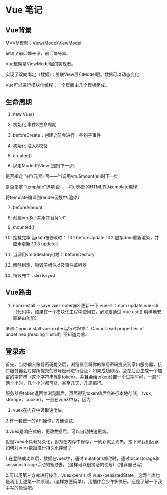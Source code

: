 # Vue 笔记

## Vue背景
MVVM模型：View/Model/ViewModel

解耦了前后端开发，前后端分离。

Vue框架是ViewModel层的实现者。

实现了双向绑定（数据）：关联View层和Model层。数据可以动态变化


Vue可以进行模块化编程：一个页面由几个模板组成。

## 生命周期
1. new Vue()

2. 初始化 事件&生命周期

3. beforeCreate：创建之前会进行一些钩子事件

4. 初始化 注入&校验

5. created()

6. 绑定Model和View (是则下一步)

是否指定 "el"(元素)             否——当调用vm.$mount(el)时下一步

是否指定 "template"选项         否——将el外部的HTML作为template编译

将template编译到render函数中(渲染)

7. beforeAmount

8. 创建vm.$el 并用其替换"el"

9. mounted()

10. 挂载完毕
当data被修改时：
    10.1 beforeUpdate
    10.2 虚拟dom重新渲染，并应用更新
    10.3 updated

11. 当调用vm.$destory()时： beforeDestory

12. 解除绑定，销毁子组件以及事件监听器

13. 销毁完毕 :  destoryed



## Vue路由
1. npm install --save vue-router@3
更新一下 vue-cli：npm update vue-cli
（代码中，如果在一个模块化工程中使用它，必须要通过 Vue.use() 明确地安装路由功能）

亲测：npm install vue-router运行时报错：
Cannot read properties of undefined (reading 'install')
不知道为啥...

## 登录态
首先，当你输入账号密码提交后，浏览器会将你的账号密码提交到家口服务器，接口服务器会对你所提交的账号密码进行验证，如果成功的话，会在后台生成一个加密的字符串（这个字符串就是token），并且会给token设置一个过期时间，一般时两个小时，几个小时都可以，甚至几天，几周都行。

服务器将token返回给浏览器后，页面得到token值后会进行本地存储，（vux，storage，cookie）。一般在vueX中存，因为

1.  vuex在内存中读取速度快，

2.有一套统一的API操作，方便调试，

3.vuex是响应式的，更改数据后，可以自动快速更新。

但是vuex不具有持久化，因为在内存中保存，一刷新就会丢失。接下来我们因该如何对vuex数据进行持久化存储？

1.在登陆成功以后，数据在vuex中，通过mutations修改时，通过localstorage和sessionstorage手动的塞进去。（这样可以很灵活的使用）（推荐自己写）

2.可以用第三方库进行操作，vuex-persis 或 vuex-persistedState。这两个库也是利用上述第一种原理。（这样方便简单）。用插件会少许多快乐。还是了解一下我手写的原理吧。

